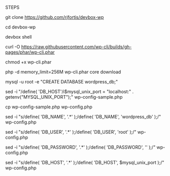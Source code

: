 
STEPS

git clone https://github.com/rjfortis/devbox-wp

cd devbox-wp

devbox shell

curl -O https://raw.githubusercontent.com/wp-cli/builds/gh-pages/phar/wp-cli.phar

chmod +x wp-cli.phar

php -d memory_limit=256M wp-cli.phar core download

mysql -u root -e "CREATE DATABASE wordpress_db;"

sed -i "/define( 'DB_HOST'/i\$mysql_unix_port = \"localhost:\" . getenv(\"MYSQL_UNIX_PORT\");" wp-config-sample.php

cp wp-config-sample.php wp-config.php

sed -i "s/define( 'DB_NAME', '.*' );/define( 'DB_NAME', 'wordpress_db' );/" wp-config.php

sed -i "s/define( 'DB_USER', '.*' );/define( 'DB_USER', 'root' );/" wp-config.php

sed -i "s/define( 'DB_PASSWORD', '.*' );/define( 'DB_PASSWORD', '' );/" wp-config.php

sed -i "s/define( 'DB_HOST', '.*' );/define( 'DB_HOST', \$mysql_unix_port );/" wp-config.php
